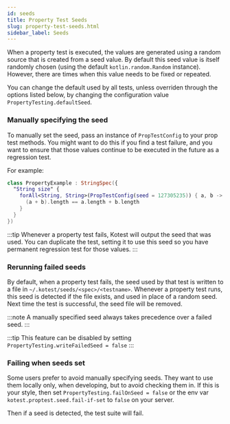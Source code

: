 ```yaml
---
id: seeds
title: Property Test Seeds
slug: property-test-seeds.html
sidebar_label: Seeds
---
```



When a property test is executed, the values are generated using a random source that is created from a seed value. By
default this seed value is itself randomly chosen (using the default `kotlin.random.Random` instance). However, there
are times when this value needs to be fixed or repeated.

You can change the default used by all tests, unless overriden through the options listed below, by changing the
configuration value `PropertyTesting.defaultSeed`.

### Manually specifying the seed

To manually set the seed, pass an instance of `PropTestConfig` to your prop test methods. You might want to do this if
you find a test failure, and you want to ensure that those values continue to be executed in the future as a regression
test.

For example:

```kotlin
class PropertyExample : StringSpec({
  "String size" {
    forAll<String, String>(PropTestConfig(seed = 127305235)) { a, b ->
      (a + b).length == a.length + b.length
    }
  }
})
```

:::tip
Whenever a property test fails, Kotest will output the seed that was used. You can duplicate the test, setting it to use
this seed so you have permanent regression test for those values.
:::

### Rerunning failed seeds

By default, when a property test fails, the seed used by that test is written to a file
in `~/.kotest/seeds/<spec>/<testname>`. Whenever a property test runs, this seed is detected if the file exists, and
used in place of a random seed. Next time the test is successful, the seed file will be removed.

:::note
A manually specified seed always takes precedence over a failed seed.
:::

:::tip
This feature can be disabled by setting `PropertyTesting.writeFailedSeed = false`
:::

### Failing when seeds set

Some users prefer to avoid manually specifying seeds. They want to use them locally only, when developing, but to avoid
checking them in. If this is your style, then set `PropertyTesting.failOnSeed = false` or the env
var `kotest.proptest.seed.fail-if-set` to `false` on your server.

Then if a seed is detected, the test suite will fail.

